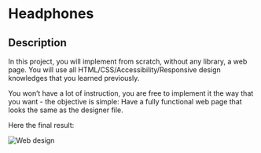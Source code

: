 # Headphones

## Description

In this project, you will implement from scratch, without any library, a web page. You will use all HTML/CSS/Accessibility/Responsive design knowledges that you learned previously.

You won’t have a lot of instruction, you are free to implement it the way that you want - the objective is simple: Have a fully functional web page that looks the same as the designer file.

Here the final result:

![Web design](https://github.com/ama-lyn/headphones/assets/132227466/2d31731e-d483-4da2-a31b-56b03f28ae63)